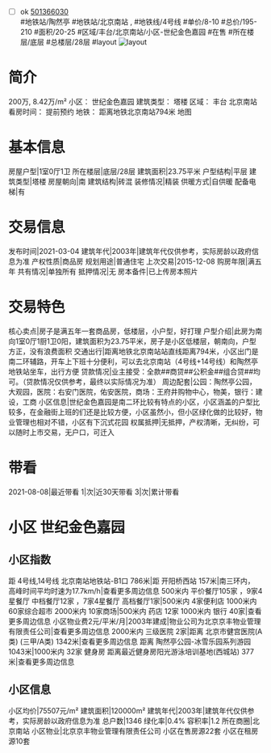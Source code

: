 - [ ] ok [501366030](https://bj.5i5j.com/ershoufang/501366030.html)  
 #地铁站/陶然亭 #地铁站/北京南站 ,  #地铁线/4号线
#单价/8-10 #总价/195-210 #面积/20-25   #区域/丰台/北京南站/小区-世纪金色嘉园 #在售 #所在楼层/底层 #总楼层/28层 #layout 
![layout](http://image2a.5i5j.com/bdir/layout/19223.jpg_P5.jpg) 
# 简介 
 200万,  8.42万/m² 
小区： 世纪金色嘉园
建筑类型： 塔楼
区域： 丰台 北京南站
看房时间： 提前预约
地铁： 距离地铁北京南站794米 地图
# 基本信息 
 房屋户型|1室0厅1卫
所在楼层|底层/28层
建筑面积|23.75平米
户型结构|平层
建筑类型|塔楼
房屋朝向|南
建筑结构|砖混
装修情况|精装
供暖方式|自供暖
配备电梯|有
# 交易信息 
 发布时间|2021-03-04
建筑年代|2003年|建筑年代仅供参考，实际房龄以政府信息为准
产权性质|商品房
规划用途|普通住宅
上次交易|2015-12-08
购房年限|满五年
共有情况|单独所有
抵押情况|无
房本备件|已上传房本照片
# 交易特色 
 核心卖点|房子是满五年一套商品房，低楼层，小户型，好打理
户型介绍|此房为南向1室0厅1厨1卫0阳，建筑面积为23.75平米，房子是小区低楼层，朝南向，户型方正，没有浪费面积
交通出行|距离地铁北京南站站直线距离794米，小区出门是南二环辅路，开车上下班十分便利，可以去北京南站（4号线+14号线）和陶然亭地铁站坐车，出行方便
贷款情况|业主接受：全款##商贷##公积金##组合贷##均可。（贷款情况仅供参考，最终以实际情况为准）
周边配套|公园：陶然亭公园，大观园，医院：右安门医院，佑安医院，商场：王府井购物中心，物美，银行：建设，工商
小区信息|世纪金色嘉园是南二环比较有特点的小区，小区涵盖的户型比较多，在金融街上班的们还是比较方便，小区虽然小，但小区绿化做的比较好，物业管理也相对不错，小区有下沉式花园
权属抵押|无抵押，产权清晰，无纠纷，可以随时上市交易，无户口，可迁入
# 带看 
 2021-08-08|最近带看	 1|次|近30天带看	 3|次|累计带看
# 小区 世纪金色嘉园
## 小区指数 
 距 4号线,14号线 北京南站地铁站-B1口 786米|距 开阳桥西站 157米|南三环内， 高峰时间平均时速为17.7km/h|查看更多周边信息
500米内 平价餐厅105家 ，9家4星餐厅
中档餐厅12家 ，7家4星餐厅
高档餐厅1家|500米内 4家便利店
1000米内 60家综合超市
2000米内 10家商场|500米内 药店 12家
1000米内 银行 40家|查看更多周边信息
小区物业费2元/平米/月|2003年建成|物业公司为北京京丰物业管理有限责任公司|查看更多周边信息
2000米内 三级医院 2家|距离 北京市健宫医院(A类) (三甲/A类) 1342米|查看更多周边信息
距离 陶然亭公园-冰雪乐园系列游园 1043米|1000米内 32家 健身房
距离最近健身房阳光游泳培训基地(西城站) 377米|查看更多周边信息
## 小区信息 
 小区均价|75507元/m²
建筑面积|120000m²
建筑年代|2003年|建筑年代仅供参考，实际房龄以政府信息为准
总户数|1346
绿化率|0.4%
容积率|1.2
所在商圈|北京南站
小区物业|北京京丰物业管理有限责任公司
小区在售房源22套
小区在租房源10套
